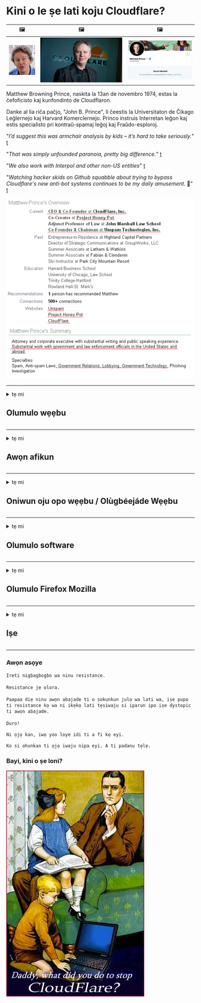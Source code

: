 # Kini o le ṣe lati koju Cloudflare?

| 🖼 | 🖼 | 🖼 |
| --- | --- | --- |
| ![](../image/matthew_prince_teen.jpg) | ![](../image/matthew_prince.jpg) | ![](../image/blockedbymatthewprince.jpg) |


Matthew Browning Prince, naskita la 13an de novembro 1974, estas la ĉefoficisto kaj kunfondinto de Cloudflaron.

Danke al lia riĉa paĉjo, "John B. Prince", li ĉeestis la Universitaton de Ĉikago Leĝlernejo kaj Harvard Komerclernejo.
Princo instruis Interretan leĝon kaj estis specialisto pri kontraŭ-spamaj leĝoj kaj Fraŭdo-esploroj.


"*I’d suggest this was armchair analysis by kids – it’s hard to take seriously.*" [t](https://www.theguardian.com/technology/2015/nov/19/cloudflare-accused-by-anonymous-helping-isis)

"*That was simply unfounded paranoia, pretty big difference.*"  [t](https://twitter.com/xxdesmus/status/992757936123359233)

"*We also work with Interpol and other non-US entities*" [t](https://twitter.com/eastdakota/status/1203028504184360960)

"*Watching hacker skids on Github squabble about trying to bypass Cloudflare's new anti-bot systems continues to be my daily amusement.* 🍿" [t](https://twitter.com/eastdakota/status/1273277839102656515)


![](../image/whoismp.jpg)

---


<details>
<summary>tẹ mi

## Olumulo wẹẹbu
</summary>


- Ti oju opo wẹẹbu ti o fẹ ba nlo Cloudflare, sọ fun wọn pe ki wọn ma lo Cloudflare.
  - Wiwa lori media media bii Facebook, Reddit, Twitter tabi Mastodon ko ṣe iyatọ. [Awọn iṣe pọ ju awọn hashtags lọ.](https://twitter.com/phyzonloop/status/1274132092490862594)
  - Gbiyanju lati kan si oluwa aaye ayelujara ti o ba fẹ ṣe ara rẹ ni iwulo.

[Cloudflare sọ](https://github.com/Eloston/ungoogled-chromium/issues/783):
```
A ṣe iṣeduro pe ki o de ọdọ awọn alaṣẹ fun awọn iṣẹ kan pato tabi awọn aaye ti o ṣaṣeyọri pẹlu ki o pin iriri rẹ.
```

[Ti o ko ba beere fun, oluwa aaye ayelujara ko mọ iṣoro yii.](../PEOPLE.md)

![](../image/liberapay.jpg)

[Apẹẹrẹ aṣeyọri](https://counterpartytalk.org/t/turn-off-cloudflare-on-counterparty-co-plz/164/5).<br>
Ṣe o ni iṣoro kan? [Gbe ohun rẹ soke bayi.](https://github.com/maraoz/maraoz.github.io/issues/1) Apẹẹrẹ ni isalẹ.

```
O kan n ṣe iranlọwọ fun ifẹnukonu ile-iṣẹ ati kakiri ibi-aye.
https://git.sdf.org/deCloudflare/cloudflare-tor/src/branch/master/README.md
```

```
Oju-iwe wẹẹbu rẹ wa ninu ogiri ogiri ti ikọkọ-abusing ti CloudFlare.
https://git.sdf.org/deCloudflare/cloudflare-tor/
```

- Gba akoko lati ka ilana aṣiri aaye ayelujara.
  - ti oju opo wẹẹbu ba wa lẹhin Cloudflare tabi oju opo wẹẹbu ti nlo awọn iṣẹ ti o sopọ si Cloudflare.

O gbọdọ ṣalaye kini “Cloudflare” jẹ, ki o beere fun igbanilaaye lati pin data rẹ pẹlu Cloudflare. Ikuna lati ṣe bẹ yoo ja si irufin igbẹkẹle ati oju opo wẹẹbu ti o nireti yẹ ki a yee.

[Apẹẹrẹ eto imulo aṣiri itẹwọgba wa nibi](https://archive.is/bDlTz) ("Subprocessors" > "Entity Name")

```
Mo ti ka eto imulo ipamọ rẹ ati pe Emi ko le rii ọrọ Cloudflare.
Mo kọ lati pin data pẹlu rẹ ti o ba tẹsiwaju lati ṣe ifunni data mi si Cloudflare.
https://git.sdf.org/deCloudflare/cloudflare-tor/
```

Eyi jẹ apẹẹrẹ ti eto imulo ipamọ eyiti ko ni ọrọ Cloudflare.
[Liberland Jobs](https://archive.is/daKIr) [privacy policy](https://docsend.com/view/feiwyte):

![](../image/cfwontobey.jpg)

Cloudflare ni eto imulo ti ara wọn.
[Cloudflare fẹran awọn eniyan doxxing.](https://www.reddit.com/r/GamerGhazi/comments/2s64fe/be_wary_reporting_to_cloudflare/)

Eyi ni apẹẹrẹ ti o dara fun fọọmu iforukọsilẹ aaye ayelujara.
AFAIK, oju opo wẹẹbu odo ṣe eyi. Ṣe iwọ yoo gbẹkẹle wọn?

```
Nipa titẹ “Forukọsilẹ fun XYZ”, o gba si awọn ofin iṣẹ wa ati alaye aṣiri.
O tun gba lati pin data rẹ pẹlu Cloudflare ati tun gba si alaye aṣiri Cloudflare.
Ti Cloudflare jo alaye rẹ tabi kii yoo jẹ ki o sopọ si awọn olupin wa, kii ṣe ẹbi wa. [*]

[ forukọsilẹ ] [ mi o gba ]
```
[*] [PEOPLE.md](../PEOPLE.md)


- Gbiyanju lati ma lo iṣẹ wọn. Ranti pe Cloudflare n wo ọ.
  - ["I'm in your TLS, sniffin' your passworz"](../image/iminurtls.jpg)

- Wa fun oju opo wẹẹbu miiran. Awọn omiiran ati awọn aye ni ori ayelujara!

- Ṣe idaniloju awọn ọrẹ rẹ lati lo Tor lojoojumọ.
  - Aigbagbọ yẹ ki o jẹ boṣewa ti ayelujara ṣiṣi!
  - [Ṣe akiyesi pe iṣẹ Tor ko fẹran iṣẹ yii.](../HISTORY.md)

</details>

------

<details>
<summary>tẹ mi

## Awọn afikun
</summary>

- Ti aṣawakiri rẹ ba jẹ Firefox, Tor Browser, tabi Ungoogled Chromium lo ọkan ninu awọn afikun wọnyi ni isalẹ.
  - Ti o ba fẹ ṣafikun afikun tuntun miiran nipa rẹ ni akọkọ.


| Orukọ | Olùgbéejáde | Atilẹyin | Le Àkọsílẹ | Le leti | Chrome |
| -------- | -------- | -------- | -------- | -------- | -------- |
| [Bloku Cloudflaron MITM-Atakon](../subfiles/about.bcma.md) | #Addon | [ ? ](README.md) | **Bẹẹni**     | **Bẹẹni**     |  **Bẹẹni** |
| [Ĉu ligoj estas vundeblaj al MITM-atako?](../subfiles/about.ismm.md) | #Addon | [ ? ](README.md) | Rara     | **Bẹẹni**     |  **Bẹẹni** |
| [Ĉu ĉi tiuj ligoj blokos Tor-uzanton?](../subfiles/about.isat.md) | #Addon | [ ? ](README.md) | Rara     | **Bẹẹni**     |  **Bẹẹni** |
| [Block Cloudflare MITM Attack](https://trac.torproject.org/projects/tor/attachment/ticket/24351/block_cloudflare_mitm_attack-1.0.14.1-an%2Bfx.xpi)<br>[**DELETED BY TOR PROJECT**](../HISTORY.md) | nullius | [ ? ](tool/block_cloudflare_mitm_fx), [Link](README.md) | **Bẹẹni**     | **Bẹẹni**     |  Rara |
| [TPRB](http://34ahehcli3epmhbu2wbl6kw6zdfl74iyc4vg3ja4xwhhst332z3knkyd.onion/) | Sw | [ ? ](http://34ahehcli3epmhbu2wbl6kw6zdfl74iyc4vg3ja4xwhhst332z3knkyd.onion/) | **Bẹẹni**     | **Bẹẹni**     |  Rara |
| [Detect Cloudflare](https://addons.mozilla.org/en-US/firefox/addon/detect-cloudflare/) | Frank Otto | [ ? ](https://github.com/traktofon/cf-detect) | Rara     | **Bẹẹni**     |  Rara |
| [True Sight](https://addons.mozilla.org/en-US/firefox/addon/detect-cloudflare-plus/) | claustromaniac | [ ? ](https://github.com/claustromaniac/detect-cloudflare-plus) | Rara     | **Bẹẹni**     |  Rara |
| [Which Cloudflare datacenter am I visiting?](https://addons.mozilla.org/en-US/firefox/addon/cf-pop/) | 依云 | [ ? ](https://github.com/lilydjwg/cf-pop) | Rara     | **Bẹẹni**     |  Rara |


- "Decentraleyes" le da asopọ si "CDNJS (Cloudflare)".
  - O ṣe idiwọ ọpọlọpọ awọn ibeere lati de ọdọ awọn nẹtiwọọki, ati ṣe awọn faili agbegbe lati jẹ ki awọn aaye ma fọ.
  - Olùgbéejáde náà dáhùn: "[very concerning indeed](https://github.com/Synzvato/decentraleyes/issues/236#issuecomment-352049501)", "[widespread usage severely centralizes the web](https://github.com/Synzvato/decentraleyes/issues/251#issuecomment-366752049)"

- [O tun le yọkuro tabi ṣe igbẹkẹle ijẹrisi Cloudflare lati Aṣẹ Iwe-ẹri rẹ (CA).](https://www.ssl.com/how-to/remove-root-certificate-firefox/)

</details>

------

<details>
<summary>tẹ mi

## Oniwun oju opo wẹẹbu / Olùgbéejáde Wẹẹbu
</summary>


![](../image/word_cloudflarefree.jpg)

- Maṣe lo ojutu Cloudflare, Akoko.
  - O le ṣe dara julọ ju iyẹn lọ, otun? [Eyi ni bi o ṣe le yọ awọn ṣiṣe alabapin Cloudflare kuro, awọn ero, awọn ibugbe, tabi awọn iroyin.](https://support.cloudflare.com/hc/en-us/articles/200167776-Removing-subscriptions-plans-domains-or-accounts)

| 🖼 | 🖼 |
| --- | --- |
| ![](../image/htmlalertcloudflare.jpg) | ![](../image/htmlalertcloudflare2.jpg) |

- Ṣe o fẹ awọn alabara diẹ sii? O mọ kini lati ṣe. Ofiri ni "ila laini".
  - [Kaabo, o kọwe “A gba ikọkọ rẹ ni isẹ” ṣugbọn Mo ni “Aṣiṣe 403 Alailowaya aṣoju alailorukọ ti a ko gba laaye”.](https://it.slashdot.org/story/19/02/19/0033255/stop-saying-we-take-your-privacy-and-security-seriously) Kini idi ti o fi n dina Tor Tabi VPN? [Ati pe kilode ti o fi npa awọn imeeli igba diẹ?](http://523kpawzkarw3j6afz2elxfs4h3hfclomkcmbjs6kaimo4lokympi6yd.onion/)

![](../image/anonexist.jpg)

- Lilo Cloudflare yoo mu alekun awọn ijade kuro. Awọn alejo ko le wọle si oju opo wẹẹbu rẹ ti olupin rẹ ba wa ni isalẹ tabi Cloudflare wa ni isalẹ.
  - [Njẹ o ro pe Cloudflare ko lọ si isalẹ?](https://www.ibtimes.com/cloudflare-down-not-working-sites-producing-504-gateway-timeout-errors-2618008) [Another](https://twitter.com/Jedduff/status/1097875615997399040) [sample](https://twitter.com/search?f=tweets&vertical=default&q=Cloudflare%20is%20having%20problems). [Need more](../PEOPLE.md)?

![](../image/cloudflareinternalerror.jpg)

- Lilo Cloudflare lati ṣe aṣoju “iṣẹ API” rẹ, “olupin imudojuiwọn sọfitiwia” tabi “kikọ sii RSS” yoo ba alabara rẹ jẹ. Onibara kan pe ọ o sọ pe “Mi o le lo API rẹ mọ”, ati pe o ko mọ ohun ti n lọ. Cloudflare le dakẹ dẹkun alabara rẹ. Ṣe o ro pe o dara?
  - Ọpọlọpọ alabara oluka RSS ati iṣẹ ayelujara ti oluka RSS wa. Kini idi ti o fi nkede kikọ sii RSS ti o ko ba gba eniyan laaye lati ṣe alabapin?

![](../image/rssfeedovercf.jpg)

- Ṣe o nilo ijẹrisi HTTPS? Lo "Jẹ ki a Encrypt" tabi ra nikan lati ile-iṣẹ CA.

- Ṣe o nilo olupin DNS? Ko le ṣeto olupin tirẹ? Bawo ni nipa wọn: [Hurricane Electric Free DNS](https://dns.he.net/), [Dyn.com](https://dyn.com/dns/), [1984 Hosting](https://www.1984hosting.com/), [Afraid.Org (Abojuto paarẹ akọọlẹ rẹ ti o ba lo TOR)](https://freedns.afraid.org/)

- Ṣe o n wa iṣẹ alejo gbigba? Free nikan? Bawo ni nipa wọn: [Onion Service](http://vww6ybal4bd7szmgncyruucpgfkqahzddi37ktceo3ah7ngmcopnpyyd.onion/en/security/network-security/tor/onionservices-best-practices), [Free Web Hosting Area](https://freewha.com/), [Autistici/Inventati Web Site Hosting](https://www.autinv5q6en4gpf4.onion/services/website), [Github Pages](https://pages.github.com/), [Surge](https://surge.sh/)
  - [Awọn omiiran si Cloudflare](../subfiles/cloudflare-alternatives.md)

- Ṣe o nlo "cloudflare-ipfs.com"? [Njẹ o mọ Cloudflare IPFS ko dara?](../PEOPLE.md)

- Fi Firewall Ohun elo wẹẹbu sii bi OWASP ati Fail2Ban lori olupin rẹ ki o tunto rẹ daradara.
  - Ìdènà Tor kii ṣe ojutu. Maṣe jiya gbogbo eniyan nikan fun awọn olumulo buburu kekere.

- Ṣe àtúnjúwe tabi dènà awọn olumulo "Cloudflare Warp" lati iraye si oju opo wẹẹbu rẹ. Ki o si pese idi kan ti o ba le.

> IP akojọ: "[Cloudflare ti awọn sakani IP lọwọlọwọ](cloudflare_inc/)"

> A: O kan dènà wọn

```
server {
...
deny 173.245.48.0/20;
deny 103.21.244.0/22;
deny 103.22.200.0/22;
deny 103.31.4.0/22;
deny 141.101.64.0/18;
deny 108.162.192.0/18;
deny 190.93.240.0/20;
deny 188.114.96.0/20;
deny 197.234.240.0/22;
deny 198.41.128.0/17;
deny 162.158.0.0/15;
deny 104.16.0.0/12;
deny 172.64.0.0/13;
deny 131.0.72.0/22;
deny 2400:cb00::/32;
deny 2606:4700::/32;
deny 2803:f800::/32;
deny 2405:b500::/32;
deny 2405:8100::/32;
deny 2a06:98c0::/29;
deny 2c0f:f248::/32;
...
}
```

> B: Ṣe àtúnjúwe si oju-iwe ikilọ

```
http {
...
geo $iscf {
default 0;
173.245.48.0/20 1;
103.21.244.0/22 1;
103.22.200.0/22 1;
103.31.4.0/22 1;
141.101.64.0/18 1;
108.162.192.0/18 1;
190.93.240.0/20 1;
188.114.96.0/20 1;
197.234.240.0/22 1;
198.41.128.0/17 1;
162.158.0.0/15 1;
104.16.0.0/12 1;
172.64.0.0/13 1;
131.0.72.0/22 1;
2400:cb00::/32 1;
2606:4700::/32 1;
2803:f800::/32 1;
2405:b500::/32 1;
2405:8100::/32 1;
2a06:98c0::/29 1;
2c0f:f248::/32 1;
}
...
}

server {
...
if ($iscf) {rewrite ^ https://example.com/cfwsorry.php;}
...
}

<?php
header('HTTP/1.1 406 Not Acceptable');
echo <<<CLOUDFLARED
Thank you for visiting ourwebsite.com!<br />
We are sorry, but we can't serve you because your connection is being intercepted by Cloudflare.<br />
Please read https://git.sdf.org/deCloudflare/cloudflare-tor for more information.<br />
CLOUDFLARED;
die();
```

- Ṣeto Iṣẹ Iṣẹ alubosa Tor tabi insite I2P ti o ba gbagbọ ninu ominira ati ki o gba awọn olumulo alailorukọ kaabọ.

- Beere fun imọran lati ọdọ awọn oniṣẹ aaye ayelujara meji miiran Clearnet / Tor ati ṣe awọn ọrẹ alailorukọ!

</details>

------

<details>
<summary>tẹ mi

## Olumulo software
</summary>


- Discord nlo CloudFlare. Awọn miiran? A ṣe iṣeduro [**Briar** (Android)](https://f-droid.org/en/packages/org.briarproject.briar.android/), [Ricochet (PC)](https://ricochet.im/), [Tox + Tor (Android/PC)](https://tox.chat/download.html)
  - Briar pẹlu Tor daemon nitorina o ko ni lati fi Orbot sii.
  - Awọn Difelopa Qwtch, Asiri Ṣi i, paarẹ idawọle stop_cloudflare lati iṣẹ git wọn laisi akiyesi.

- Ti o ba lo Debian GNU / Linux, tabi itọsẹ eyikeyi, ṣe alabapin: [bug #831835](https://bugs.debian.org/cgi-bin/bugreport.cgi?bug=831835). Ati pe ti o ba le, ṣe iranlọwọ lati jẹrisi alemo naa, ki o ṣe iranlọwọ fun olutọju naa lati wa si ipari ti o tọ lori boya o yẹ ki o gba.

- Ṣe iṣeduro nigbagbogbo awọn aṣawakiri wọnyi.

| Orukọ | Olùgbéejáde | Atilẹyin | Ọrọìwòye |
| -------- | -------- | -------- | -------- |
| [Ungoogled-Chromium](https://ungoogled-software.github.io/ungoogled-chromium-binaries/) | Eloston | [ ? ](https://github.com/Eloston/ungoogled-chromium) | PC (Win, Mac, Linux)  _!Tor_ |
| [Bromite](https://www.bromite.org/fdroid) | Bromite | [ ? ](https://github.com/bromite/bromite/issues) | Android  _!Tor_ |
| [Tor Browser](https://www.torproject.org/download/) | Tor Project | [ ? ](https://support.torproject.org/) | PC (Win, Mac, Linux)  _Tor_|
| [Tor Browser Android](https://www.torproject.org/download/) | Tor Project | [ ? ](https://support.torproject.org/) | Android  _Tor_|
| [Onion Browser](https://itunes.apple.com/us/app/onion-browser/id519296448?mt=8) | Mike Tigas | [ ? ](https://github.com/OnionBrowser/OnionBrowser/issues) | Apple iOS  _Tor_|
| [GNU/Icecat](https://www.gnu.org/software/gnuzilla/) | GNU | [ ? ](https://www.gnu.org/software/gnuzilla/) | PC (Linux) |
| [IceCatMobile](https://f-droid.org/en/packages/org.gnu.icecat/) | GNU | [ ? ](https://lists.gnu.org/mailman/listinfo/bug-gnuzilla) | Android |
| [Iridium Browser](https://iridiumbrowser.de/about/) | Iridium | [ ? ](https://github.com/iridium-browser/iridium-browser/) | PC (Win, Mac, Linux, OpenBSD) |


Asiri sọfitiwia miiran jẹ aipe. Eyi ko tumọ si aṣawakiri Tor jẹ “pipe”.
Ko si aabo 100% tabi 100% ikọkọ lori intanẹẹti ati imọ-ẹrọ.

- Ṣe o ko fẹ lo Tor? O le lo eyikeyi aṣawakiri pẹlu Tor daemon.
  - [Akiyesi pe iṣẹ akanṣe Tor ko fẹran eyi.](https://support.torproject.org/tbb/tbb-9/) Lo Ẹrọ aṣawakiri Tor ti o ba ni anfani lati ṣe bẹ.
- [Bii o ṣe le lo Chromium pẹlu Tor](../subfiles/chromium_tor.md)


Jẹ ki a sọrọ nipa aṣiri software miiran.

- [Ti o ba nilo lo Firefox gaan, gbe “Firefox ESR”.](https://www.mozilla.org/en-US/firefox/organizations/)
  - [Akata bi Ina - Spydo Watchdog](https://spyware.neocities.org/articles/firefox.html)
  - [Firefox kọ ọrọ ọfẹ, gbesele ọrọ ọfẹ](https://web.archive.org/web/20200423010026/https://reclaimthenet.org/firefox-rejects-free-speech-bans-free-speech-commenting-plugin-dissenter-from-its-extensions-gallery/)
  - ["100 + awọn ibo isalẹ. O dabi pe bibeere ile-iṣẹ sọfitiwia lati faramọ ... sọfitiwia pọ pupọ ni awọn ọjọ wọnyi."](https://old.reddit.com/r/firefox/comments/gutdiw/weve_got_work_to_do_the_mozilla_blog/fslbbb6/)
  - [Hun, kilode ti Firefox fihan mi awọn ọna asopọ onigbọwọ ninu ọpa URL mi?](https://www.reddit.com/r/firefox/comments/jybx2w/uh_why_is_firefox_showing_me_sponsored_links_in/)
  - [Mozilla - Devilṣù Ti di ara](https://digdeeper.neocities.org/ghost/mozilla.html)

- [Ranti, Mozilla nlo iṣẹ Cloudflare.](https://www.robtex.com/dns-lookup/www.mozilla.org) [Wọn tun nlo iṣẹ DNS Cloudflare lori ọja wọn.](https://www.theregister.co.uk/2018/03/21/mozilla_testing_dns_encryption/)

- [Ni ifowosi Mozilla kọ tikẹti yii.](https://bugzilla.mozilla.org/show_bug.cgi?id=1426618)

- [Idojukọ Firefox jẹ awada.](https://github.com/mozilla-mobile/focus-android/issues/1743) [Wọn ṣeleri lati pa telemetry ṣugbọn wọn yipada.](https://github.com/mozilla-mobile/focus-android/issues/4210)

- [Olùgbéejáde PaleMoon / Basilisk fẹràn Cloudflare.](https://github.com/mozilla-mobile/focus-android/issues/1743#issuecomment-345993097)
  - [Ti pa Server Archive ti Pale Moon ati tan malware fun Awọn oṣu 18](https://www.reddit.com/r/privacytoolsIO/comments/cc808y/pale_moons_archive_server_hacked_and_spread/)
  - O tun korira awọn olumulo Tor - "[Jẹ ki o jẹ ọta si ọna Tor. Mo ro pe ọpọlọpọ awọn aaye yẹ ki o jẹ ọta si ọna Tor ni imọran ifosiwewe ilokulo giga julọ rẹ.](https://github.com/yacy/yacy_search_server/issues/314#issuecomment-565932097)"

- [Waterfox ni iṣoro “awọn foonu ile” ti o nira](https://spyware.neocities.org/articles/waterfox.html)

- [Google Chrome jẹ spyware kan.](https://www.gnu.org/proprietary/malware-google.en.html)
  - [Awọn profaili Google ṣe iṣẹ rẹ.](https://spyware.neocities.org/articles/chrome.html)

- [SRWare Iron ṣe ọpọlọpọ awọn foonu pọ si asopọ ile.](https://spyware.neocities.org/articles/iron.html) O tun sopọ si awọn ibugbe google.

- [Onigbowo Browser whitelist Facebook / Twitter awọn olutọpa.](https://www.bleepingcomputer.com/news/security/facebook-twitter-trackers-whitelisted-by-brave-browser/)
  - [Eyi ni awọn ọrọ diẹ sii.](https://spyware.neocities.org/articles/brave.html)
  - [binance alafaramo ID](https://twitter.com/cryptonator1337/status/1269594587716374528)

- [Microsoft Edge jẹ ki Facebook ṣiṣẹ koodu Flash ni ẹhin awọn olumulo.](https://www.zdnet.com/article/microsoft-edge-lets-facebook-run-flash-code-behind-users-backs/)

- [Vivaldi ko bọwọ fun aṣiri rẹ.](https://spyware.neocities.org/articles/vivaldi.html)

- [Ipele spyware Opera: Lalailopinpin giga](https://spyware.neocities.org/articles/opera.html)

- Apple iOS: [O yẹ ki o ko lo iOS rara, nipataki nitori o jẹ malware.](https://www.gnu.org/proprietary/malware-apple.html)

Nitorina a ṣe iṣeduro loke tabili nikan. Ko si nkankan mo.

</details>

------

<details>
<summary>tẹ mi

## Olumulo Firefox Mozilla
</summary>


- "Nightly Firefox" yoo firanṣẹ alaye ipele yokokoro si awọn olupin Mozilla laisi ọna yiyọ.
  - [Awọn olupin Mozilla n jo Cloudflare](https://www.digwebinterface.com/?hostnames=www.mozilla.org%0D%0Amozilla.cloudflare-dns.com&type=&ns=resolver&useresolver=8.8.4.4&nameservers=)

- O ṣee ṣe lati ṣe idiwọ Firefox lati sopọ si awọn olupin Mozilla.
  - [Itọsọna awọn awoṣe-ilana ti Mozilla](https://github.com/mozilla/policy-templates/blob/master/README.md)
  - Ranti pe ẹtan yii le da ṣiṣẹ ni ẹya ti o tẹle nitori Mozilla fẹran lati funfun funrarawọn.
  - Lo ogiriina ati àlẹmọ DNS lati dènà wọn patapata.

"`/distribution/policies.json`"

>     "WebsiteFilter": {
> 		"Block": [
> 		"*://*.mozilla.com/*",
> 		"*://*.mozilla.net/*",
> 		"*://*.mozilla.org/*",
> 		"*://webcompat.com/*",
> 		"*://*.firefox.com/*",
> 		"*://*.thunderbird.net/*",
> 		"*://*.cloudflare.com/*"
> 		]
>     },


- ~~Ṣe ijabọ kokoro kan lori olutọpa mozilla, ni sisọ fun wọn pe ki wọn ma lo Cloudflare.~~ Ijabọ kokoro kan wa lori bugzilla. Ọpọlọpọ eniyan ni a firanṣẹ ibakcdun wọn, sibẹsibẹ a ti fi aṣiṣe naa pamọ nipasẹ abojuto ni ọdun 2018.

- O le mu DoH ṣiṣẹ ni Firefox.
  - [Yi olupese DNS aiyipada ti Firefox pada](../subfiles/change-firefox-dns.md)

![](../image/firefoxdns.jpg)

- [Ti o ba fẹ lati lo DNS ti kii ṣe ISP, ronu nipa lilo iṣẹ OpenNIC Tier2 DNS tabi eyikeyi awọn iṣẹ DNS ti kii ṣe Cloudflare.](https://wiki.opennic.org/start)
![](../image/opennic.jpg)
  - Dina Cloudflare pẹlu DNS. [Crimeflare DNS](https://dns.crimeflare.eu.org/)

- O le lo Tor bi ipinnu DNS. [Ti o ko ba ṣe amoye Tor, beere ibeere nibi.](https://tor.stackexchange.com/)

> **Bawo?**
> 1. Ṣe igbasilẹ Tor ki o fi sii ori kọmputa rẹ.
> 2. Ṣafikun laini yii si faili "torrc".
> DNSPort 127.0.0.1:53
> 3. Tun bẹrẹ Tor.
> 4. Ṣeto olupin DNS ti kọmputa rẹ si "127.0.0.1".

</details>

------

<details>
<summary>tẹ mi

## Iṣe
</summary>


- Sọ fun awọn miiran ni ayika rẹ nipa awọn eewu Cloudflare.

- [Ṣe iranlọwọ imudarasi ibi ipamọ yii.](https://git.sdf.org/deCloudflare/cloudflare-tor).
  - Mejeeji awọn atokọ, awọn ariyanjiyan lodi si rẹ ati awọn alaye.

- [Iwe ati ṣe gbangba pupọ nibiti awọn nkan ṣe aṣiṣe pẹlu Cloudflare (ati awọn ile-iṣẹ iru), rii daju lati darukọ ibi ipamọ yii nigbati o ba ṣe bẹ](https://git.sdf.org/deCloudflare/cloudflare-tor) :)

- Gba awọn eniyan diẹ sii nipa lilo Tor ni aiyipada ki wọn le ni iriri oju opo wẹẹbu lati oju-iwoye ti awọn ẹya oriṣiriṣi agbaye.

- Bẹrẹ awọn ẹgbẹ, ni media media ati aaye aye, igbẹhin si ominira agbaye lati Cloudflare.

- Nibo ti o ba yẹ, ọna asopọ si awọn ẹgbẹ wọnyi lori ibi ipamọ yii - eyi le jẹ aaye fun ṣiṣakojọpọ ṣiṣẹ papọ bi awọn ẹgbẹ.

- [Bẹrẹ akọọlẹ kan ti o le pese iyatọ ti kii ṣe ajọṣepọ ti o ni itumọ si Cloudflare.](../subfiles/cloudflare-alternatives.md)

- Jẹ ki a mọ ti awọn omiiran miiran lati ṣe iranlọwọ ni o kere ju pese aabo fẹlẹfẹlẹ lọpọlọpọ si Cloudflare.

- Ti o ba jẹ alabara Cloudflare, ṣeto awọn eto aṣiri rẹ, ki o duro de wọn lati rufin wọn.
  - [Lẹhinna mu wọn wa labẹ awọn idiyele ikọlu-aṣina-aṣiri / aṣiri.](https://twitter.com/thexpaw/status/1108424723233419264)

- Ti o ba wa ni Orilẹ Amẹrika ti Amẹrika ati oju opo wẹẹbu ti o wa ni ibeere jẹ ile-ifowopamọ tabi oniṣiro kan, gbiyanju lati mu titẹ ofin labẹ ofin Gramm – Leach – Bliley, tabi Amẹrika pẹlu DIsabilities Act ki o ṣe ijabọ pada si wa bawo ni o ṣe de .

- Ti oju opo wẹẹbu naa jẹ aaye ijọba, gbiyanju lati mu titẹ ofin labẹ Atunse 1st ti Ofin US.

- Ti o ba jẹ ọmọ ilu EU, kan si oju opo wẹẹbu lati firanṣẹ alaye ti ara ẹni rẹ labẹ Ilana Idaabobo Gbogbogbo Gbogbogbo. Ti wọn ba kọ lati fun ọ ni alaye rẹ, o ṣẹ ofin.

- Fun awọn ile-iṣẹ ti o beere pe wọn nfunni ni iṣẹ lori oju opo wẹẹbu wọn gbiyanju lati ṣe ijabọ wọn bi “ipolowo eke” si awọn agbari aabo olumulo ati BBB. Awọn oju opo wẹẹbu Cloudflare jẹ iṣẹ nipasẹ awọn olupin Cloudflare.

- [ITU daba ni ipo AMẸRIKA pe Cloudflare ti bẹrẹ lati ni nla ti o le jẹ ki ofin atako igbẹkẹle sọkalẹ sori wọn.](https://www.itu.int/en/ITU-T/Workshops-and-Seminars/20181218/Documents/Geoff_Huston_Presentation.pdf)

- O jẹ ero inu pe ẹya GNU GPL 4 le pẹlu ipese kan lodi si titoju koodu orisun lẹhin iru iṣẹ kan, to nilo fun gbogbo GPLv4 ati awọn eto nigbamii ti o kere ju koodu orisun wa ni wiwọle nipasẹ alabọde ti ko ṣe iyatọ si awọn olumulo Tor.

</details>

------

### Awọn asọye

```
Ireti nigbagbogbo wa ninu resistance.

Resistance jẹ olora.

Paapaa diẹ ninu awọn abajade ti o ṣokunkun julọ wa lati wa, iṣe pupọ ti resistance kọ wa ni ikẹkọ lati tẹsiwaju si iparun ipo iṣe dystopic ti awọn abajade.

Duro!
```

```
Ni ọjọ kan, iwọ yoo loye idi ti a fi kọ eyi.
```

```
Ko si ohunkan ti ọjọ iwaju nipa eyi. A ti padanu tẹlẹ.
```

### Bayi, kini o ṣe loni?


![](../image/stopcf.jpg)
